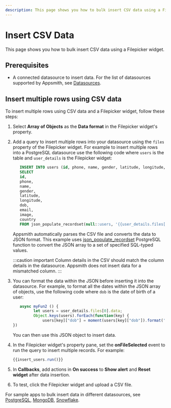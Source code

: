 ```yaml
---
description: This page shows you how to bulk insert CSV data using a Filepicker widget.
---
```


# Insert CSV Data

This page shows you how to bulk insert CSV data using a Filepicker widget.

## Prerequisites
* A connected datasource to insert data. For the list of datasources supported by Appsmith, see [Datasources](/connect-data/reference).

## Insert multiple rows using CSV data
To insert multiple rows using CSV data and a Filepicker widget, follow these steps:
1. Select **Array of Objects** as the **Data format** in the Filepicker widget's property.
2. Add a query to insert multiple rows into your datasource using the `files` property of the Filepicker widget. For example to insert multiple rows into a PostgreSQL datasource use the following code where `users` is the table and `user_details` is the Filepicker widget:
   ```sql
      INSERT INTO users (id, phone, name, gender, latitude, longitude, dob, email, image, country)
      SELECT
      id,
      phone, 
      name,
      gender, 
      latitude, 
      longitude,
      dob, 
      email, 
      image, 
      country
      FROM json_populate_recordset(null::users, '{{user_details.files[0].data}}');
   ```
   Appsmith automatically parses the CSV file and converts the data to JSON format. This example uses [json_populate_recordset](https://www.postgresql.org/docs/current/functions-json.html) PostgreSQL function to convert the JSON array to a set of specified SQL-typed values.
   
   :::caution important
   Column details in the CSV should match the column details in the datasource. Appsmith does not insert data for a mismatched column.
   :::

  3. You can format the data within the JSON before inserting it into the datasource. For example, to format all the dates within the JSON array of objects, use the following code where `dob` is the date of birth of a user:
     
     ```jsx
     	async myFun2 () {
		      let users = user_details.files[0].data;
		      Object.keys(users).forEach(function(key) {
			      users[key]["dob"] = moment(users[key]["dob"]).format('MMMM DD YYYY, h:mm:ss a');		
     })
     ```
     You can then use this JSON object to insert data.
  4. In the Filepicker widget's property pane, set the **onFileSelected** event to run the query to insert multiple records. For example:
     
     ```jsx
     {{insert_users.run()}}
     ```
  5. In **Callbacks**, add actions in **On success** to **Show alert** and **Reset widget** after data insertion.
  6. To test, click the Filepicker widget and upload a CSV file.
     
For sample apps to bulk insert data in different datasources, see [PostgreSQL](/learning-and-resources/sample-apps?current-sample-app-type=datasources#postgresql), [MongoDB](/learning-and-resources/sample-apps?current-sample-app-type=datasources#mongodb), [Snowflake](/learning-and-resources/sample-apps?current-sample-app-type=datasources#snowflake).